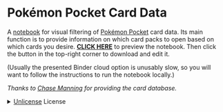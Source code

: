 # Pokémon Pocket Card Data
A [notebook](https://plutojl.org/)
for visual filtering of [Pokémon Pocket](https://tcgpocket.pokemon.com/en-us/) card data.
Its main function is to provide information on which card packs to open
based on which cards you desire.
**[CLICK HERE](https://nathanrboyer.github.io/PokemonPocketCardData/)**
to preview the notebook.
Then click the button in the top-right corner to download and edit it.

(Usually the presented Binder cloud option is unusably slow,
so you will want to follow the instructions to run the notebook locally.)

*Thanks to [Chase Manning](https://github.com/chase-manning/pokemon-tcg-pocket-cards)
for providing the card database.*

<details>
<summary><a href="https://unlicense.org"> Unlicense</a> License</summary>

```
This is free and unencumbered software released into the public domain.

Anyone is free to copy, modify, publish, use, compile, sell, or
distribute this software, either in source code form or as a compiled
binary, for any purpose, commercial or non-commercial, and by any
means.

In jurisdictions that recognize copyright laws, the author or authors
of this software dedicate any and all copyright interest in the
software to the public domain. We make this dedication for the benefit
of the public at large and to the detriment of our heirs and
successors. We intend this dedication to be an overt act of
relinquishment in perpetuity of all present and future rights to this
software under copyright law.

THE SOFTWARE IS PROVIDED "AS IS", WITHOUT WARRANTY OF ANY KIND,
EXPRESS OR IMPLIED, INCLUDING BUT NOT LIMITED TO THE WARRANTIES OF
MERCHANTABILITY, FITNESS FOR A PARTICULAR PURPOSE AND NONINFRINGEMENT.
IN NO EVENT SHALL THE AUTHORS BE LIABLE FOR ANY CLAIM, DAMAGES OR
OTHER LIABILITY, WHETHER IN AN ACTION OF CONTRACT, TORT OR OTHERWISE,
ARISING FROM, OUT OF OR IN CONNECTION WITH THE SOFTWARE OR THE USE OR
OTHER DEALINGS IN THE SOFTWARE.

For more information, please refer to <https://unlicense.org>
```
</details>